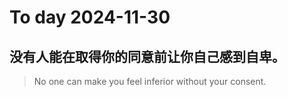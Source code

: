 
# To day 2024-11-30


## 没有人能在取得你的同意前让你自己感到自卑。
> No one can make you feel inferior without your consent.

    